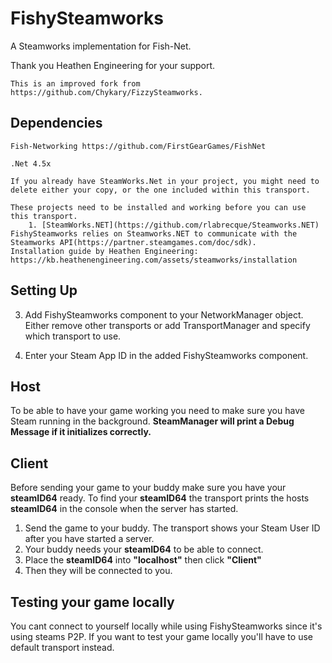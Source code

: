 # FishySteamworks
A Steamworks implementation for Fish-Net.

Thank you Heathen Engineering for your support.

	This is an improved fork from https://github.com/Chykary/FizzySteamworks.

## Dependencies
	Fish-Networking https://github.com/FirstGearGames/FishNet

	.Net 4.5x

	If you already have SteamWorks.Net in your project, you might need to delete either your copy, or the one included within this transport.	

	These projects need to be installed and working before you can use this transport.
		1. [SteamWorks.NET](https://github.com/rlabrecque/Steamworks.NET) FishySteamworks relies on Steamworks.NET to communicate with the Steamworks API(https://partner.steamgames.com/doc/sdk).
	Installation guide by Heathen Engineering: https://kb.heathenengineering.com/assets/steamworks/installation



## Setting Up

3. Add FishySteamworks component to your NetworkManager object. Either remove other transports or add TransportManager and specify which transport to use.

4. Enter your Steam App ID in the added FishySteamworks component.



## Host
To be able to have your game working you need to make sure you have Steam running in the background. **SteamManager will print a Debug Message if it initializes correctly.**



## Client
Before sending your game to your buddy make sure you have your **steamID64** ready. To find your **steamID64** the transport prints the hosts **steamID64** in the console when the server has started.

1. Send the game to your buddy. The transport shows your Steam User ID after you have started a server.
2. Your buddy needs your **steamID64** to be able to connect.
3. Place the **steamID64** into **"localhost"** then click **"Client"**
5. Then they will be connected to you.



## Testing your game locally
You cant connect to yourself locally while using FishySteamworks since it's using steams P2P. If you want to test your game locally you'll have to use default transport instead.
